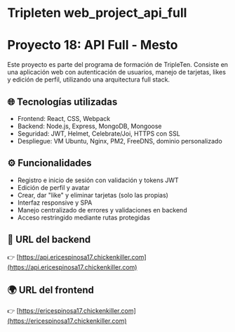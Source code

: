 # Tripleten web_project_api_full

# Proyecto 18: API Full - Mesto

Este proyecto es parte del programa de formación de TripleTen. Consiste en una aplicación web con autenticación de usuarios, manejo de tarjetas, likes y edición de perfil, utilizando una arquitectura full stack.

## 🌐 Tecnologías utilizadas

- Frontend: React, CSS, Webpack
- Backend: Node.js, Express, MongoDB, Mongoose
- Seguridad: JWT, Helmet, Celebrate/Joi, HTTPS con SSL
- Despliegue: VM Ubuntu, Nginx, PM2, FreeDNS, dominio personalizado

## ⚙️ Funcionalidades

- Registro e inicio de sesión con validación y tokens JWT
- Edición de perfil y avatar
- Crear, dar "like" y eliminar tarjetas (solo las propias)
- Interfaz responsive y SPA
- Manejo centralizado de errores y validaciones en backend
- Acceso restringido mediante rutas protegidas

## 🔐 URL del backend

👉 [https://api.ericespinosa17.chickenkiller.com](https://api.ericespinosa17.chickenkiller.com)

## 🌍 URL del frontend

👉 [https://ericespinosa17.chickenkiller.com](https://ericespinosa17.chickenkiller.com)
